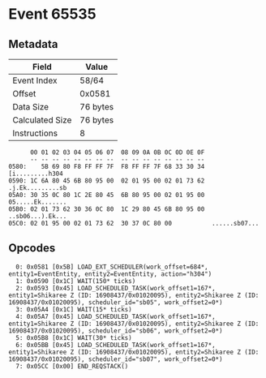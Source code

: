# Event 65535

## Metadata

| Field           | Value    |
|-----------------|----------|
| Event Index     | 58/64    |
| Offset          | 0x0581   |
| Data Size       | 76 bytes |
| Calculated Size | 76 bytes |
| Instructions    | 8        |

```
      00 01 02 03 04 05 06 07  08 09 0A 0B 0C 0D 0E 0F
      -- -- -- -- -- -- -- --  -- -- -- -- -- -- -- --
0580:    5B 69 80 F8 FF FF 7F  F8 FF FF 7F 68 33 30 34   [i.........h304
0590: 1C 6A 80 45 6B 80 95 00  02 01 95 00 02 01 73 62  .j.Ek.........sb
05A0: 30 35 0C 80 1C 2E 80 45  6B 80 95 00 02 01 95 00  05.....Ek.......
05B0: 02 01 73 62 30 36 0C 80  1C 29 80 45 6B 80 95 00  ..sb06...).Ek...
05C0: 02 01 95 00 02 01 73 62  30 37 0C 80 00           ......sb07...   
```

## Opcodes

```
  0: 0x0581 [0x5B] LOAD_EXT_SCHEDULER(work_offset=684*, entity1=EventEntity, entity2=EventEntity, action="h304")
  1: 0x0590 [0x1C] WAIT(150* ticks)
  2: 0x0593 [0x45] LOAD_SCHEDULED_TASK(work_offset1=167*, entity1=Shikaree Z (ID: 16908437/0x01020095), entity2=Shikaree Z (ID: 16908437/0x01020095), scheduler_id="sb05", work_offset2=0*)
  3: 0x05A4 [0x1C] WAIT(15* ticks)
  4: 0x05A7 [0x45] LOAD_SCHEDULED_TASK(work_offset1=167*, entity1=Shikaree Z (ID: 16908437/0x01020095), entity2=Shikaree Z (ID: 16908437/0x01020095), scheduler_id="sb06", work_offset2=0*)
  5: 0x05B8 [0x1C] WAIT(30* ticks)
  6: 0x05BB [0x45] LOAD_SCHEDULED_TASK(work_offset1=167*, entity1=Shikaree Z (ID: 16908437/0x01020095), entity2=Shikaree Z (ID: 16908437/0x01020095), scheduler_id="sb07", work_offset2=0*)
  7: 0x05CC [0x00] END_REQSTACK()
```

